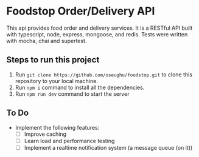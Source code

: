 # Foodstop Order/Delivery API

This api provides food order and delivery services. It is a RESTful API built with typescript, node, express, mongoose, and redis. Tests were written with mocha, chai and supertest.

## Steps to run this project

1. Run `git clone https://github.com/oseughu/foodstop.git` to clone this repository to your local machine.
2. Run `npm i` command to install all the dependencies.
3. Run `npm run dev` command to start the server

## To Do

- Implement the following features:
  - [ ] Improve caching
  - [ ] Learn load and performance testing
  - [ ] Implement a realtime notification system (a message queue (on it))
